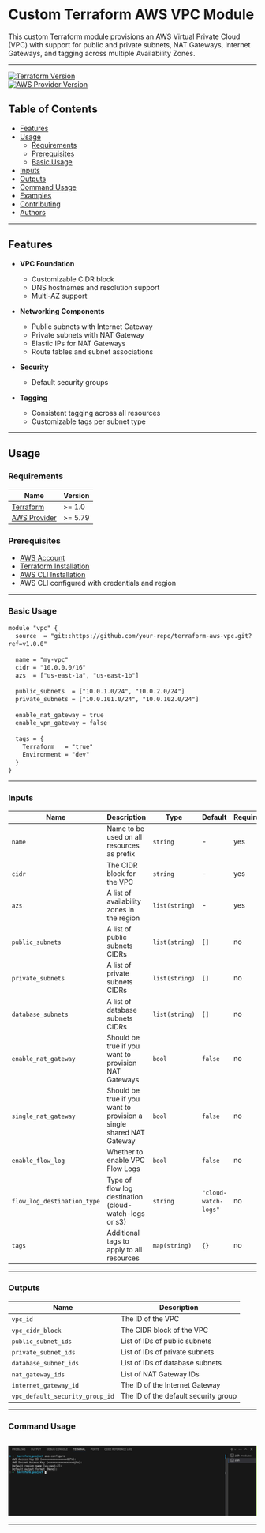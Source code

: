 # Custom Terraform AWS VPC Module

This custom Terraform module provisions an AWS Virtual Private Cloud (VPC) with support for public and private subnets, NAT Gateways, Internet Gateways, and tagging across multiple Availability Zones.

---

[![Terraform Version](https://img.shields.io/badge/terraform-%3E%3D1.0.0-blue.svg)](https://www.terraform.io/downloads.html)  
[![AWS Provider Version](https://img.shields.io/badge/AWS%20provider-%3E%3D5.79-orange.svg)](https://registry.terraform.io/providers/hashicorp/aws/latest)

## Table of Contents

- [Features](#features)
- [Usage](#usage)
  - [Requirements](#requirements)
  - [Prerequisites](#prerequisites)
  - [Basic Usage](#basic-usage)
- [Inputs](#inputs)
- [Outputs](#outputs)
- [Command Usage](#command-usage)
- [Examples](#examples)
- [Contributing](#contributing)
- [Authors](#authors)

---

## Features

- **VPC Foundation**
  - Customizable CIDR block
  - DNS hostnames and resolution support
  - Multi-AZ support

- **Networking Components**
  - Public subnets with Internet Gateway
  - Private subnets with NAT Gateway
  - Elastic IPs for NAT Gateways
  - Route tables and subnet associations

- **Security**
  - Default security groups

- **Tagging**
  - Consistent tagging across all resources
  - Customizable tags per subnet type

---

## Usage

### Requirements

| Name | Version |
|------|---------|
| [Terraform](https://www.terraform.io/) | >= 1.0 |
| [AWS Provider](https://registry.terraform.io/providers/hashicorp/aws/latest) | >= 5.79 |

### Prerequisites

- [AWS Account](https://aws.amazon.com/)
- [Terraform Installation](https://developer.hashicorp.com/terraform/install)
- [AWS CLI Installation](https://docs.aws.amazon.com/cli/latest/userguide/cli-chap-install.html)
- AWS CLI configured with credentials and region

---

### Basic Usage

```hcl
module "vpc" {
  source  = "git::https://github.com/your-repo/terraform-aws-vpc.git?ref=v1.0.0"

  name = "my-vpc"
  cidr = "10.0.0.0/16"
  azs  = ["us-east-1a", "us-east-1b"]

  public_subnets  = ["10.0.1.0/24", "10.0.2.0/24"]
  private_subnets = ["10.0.101.0/24", "10.0.102.0/24"]

  enable_nat_gateway = true
  enable_vpn_gateway = false

  tags = {
    Terraform   = "true"
    Environment = "dev"
  }
}
```

---

### Inputs

| Name | Description | Type | Default | Required |
|------|-------------|------|---------|----------|
| `name` | Name to be used on all resources as prefix | `string` | - | yes |
| `cidr` | The CIDR block for the VPC | `string` | - | yes |
| `azs` | A list of availability zones in the region | `list(string)` | - | yes |
| `public_subnets` | A list of public subnets CIDRs | `list(string)` | `[]` | no |
| `private_subnets` | A list of private subnets CIDRs | `list(string)` | `[]` | no |
| `database_subnets` | A list of database subnets CIDRs | `list(string)` | `[]` | no |
| `enable_nat_gateway` | Should be true if you want to provision NAT Gateways | `bool` | `false` | no |
| `single_nat_gateway` | Should be true if you want to provision a single shared NAT Gateway | `bool` | `false` | no |
| `enable_flow_log` | Whether to enable VPC Flow Logs | `bool` | `false` | no |
| `flow_log_destination_type` | Type of flow log destination (cloud-watch-logs or s3) | `string` | `"cloud-watch-logs"` | no |
| `tags` | Additional tags to apply to all resources | `map(string)` | `{}` | no |

---

### Outputs

| Name | Description |
|------|-------------|
| `vpc_id` | The ID of the VPC |
| `vpc_cidr_block` | The CIDR block of the VPC |
| `public_subnet_ids` | List of IDs of public subnets |
| `private_subnet_ids` | List of IDs of private subnets |
| `database_subnet_ids` | List of IDs of database subnets |
| `nat_gateway_ids` | List of NAT Gateway IDs |
| `internet_gateway_id` | The ID of the Internet Gateway |
| `vpc_default_security_group_id` | The ID of the default security group |

---

### Command Usage

```aws configure
```

![Step 1 Screenshot](./screenshots/aws-configure.png)

---






